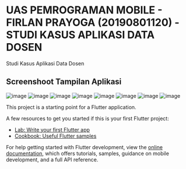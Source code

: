 # UAS PEMROGRAMAN MOBILE - FIRLAN PRAYOGA (20190801120) - STUDI KASUS APLIKASI DATA DOSEN

Studi Kasus Aplikasi Data Dosen

## Screenshoot Tampilan Aplikasi
![image](https://user-images.githubusercontent.com/54829625/179491854-155c1a27-ee1c-4fa6-9347-496db748c320.png)
![image](https://user-images.githubusercontent.com/54829625/179491865-48fbd0aa-5007-4475-963a-22057e3b2186.png)
![image](https://user-images.githubusercontent.com/54829625/179491883-d281f9ff-2869-4dde-94f0-1a07827db490.png)
![image](https://user-images.githubusercontent.com/54829625/179491905-506d18c2-3639-4eaa-8399-eb44c0388fac.png)
![image](https://user-images.githubusercontent.com/54829625/179491928-f36aee87-9141-44e0-8cba-61e69f94d82a.png)
![image](https://user-images.githubusercontent.com/54829625/179491942-e7a8f6b0-20f0-45fd-8d5b-f40950beda6a.png)
![image](https://user-images.githubusercontent.com/54829625/179491955-eccef9bf-afa9-4e48-9097-c2fb5490c5d9.png)
![image](https://user-images.githubusercontent.com/54829625/179491966-4e99f64f-df66-41fb-8855-ec17d0222468.png)


This project is a starting point for a Flutter application.

A few resources to get you started if this is your first Flutter project:

- [Lab: Write your first Flutter app](https://docs.flutter.dev/get-started/codelab)
- [Cookbook: Useful Flutter samples](https://docs.flutter.dev/cookbook)

For help getting started with Flutter development, view the
[online documentation](https://docs.flutter.dev/), which offers tutorials,
samples, guidance on mobile development, and a full API reference.
